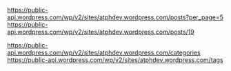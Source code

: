 https://public-api.wordpress.com/wp/v2/sites/atphdev.wordpress.com/posts?per_page=5
https://public-api.wordpress.com/wp/v2/sites/atphdev.wordpress.com/posts/19

https://public-api.wordpress.com/wp/v2/sites/atphdev.wordpress.com/categories
https://public-api.wordpress.com/wp/v2/sites/atphdev.wordpress.com/tags
